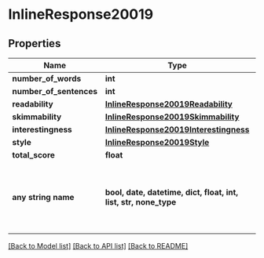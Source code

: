 # InlineResponse20019


## Properties
Name | Type | Description | Notes
------------ | ------------- | ------------- | -------------
**number_of_words** | **int** |  | [optional] 
**number_of_sentences** | **int** |  | [optional] 
**readability** | [**InlineResponse20019Readability**](InlineResponse20019Readability.md) |  | [optional] 
**skimmability** | [**InlineResponse20019Skimmability**](InlineResponse20019Skimmability.md) |  | [optional] 
**interestingness** | [**InlineResponse20019Interestingness**](InlineResponse20019Interestingness.md) |  | [optional] 
**style** | [**InlineResponse20019Style**](InlineResponse20019Style.md) |  | [optional] 
**total_score** | **float** |  | [optional] 
**any string name** | **bool, date, datetime, dict, float, int, list, str, none_type** | any string name can be used but the value must be the correct type | [optional]

[[Back to Model list]](../README.md#documentation-for-models) [[Back to API list]](../README.md#documentation-for-api-endpoints) [[Back to README]](../README.md)


